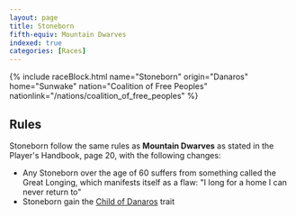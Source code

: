 ```yaml
---
layout: page
title: Stoneborn
fifth-equiv: Mountain Dwarves
indexed: true
categories: [Races]
---
```


{% include raceBlock.html name="Stoneborn" origin="Danaros" home="Sunwake" nation="Coalition of Free Peoples" nationlink="/nations/coalition_of_free_peoples" %}

## Rules

Stoneborn follow the same rules as **Mountain Dwarves** as stated in the Player's Handbook, page 20, with the following changes:

- Any Stoneborn over the age of 60 suffers from something called the Great Longing,
  which manifests itself as a flaw: "I long for a home I can never return to"
- Stoneborn gain the [Child of Danaros](/rules/child_of_danaros) trait
